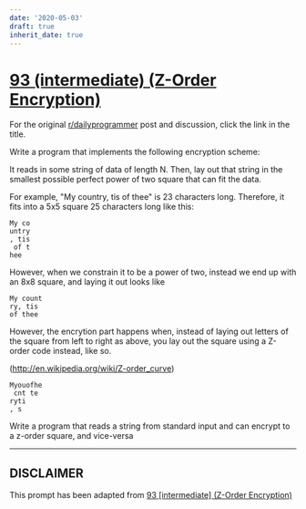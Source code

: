 ```yaml
---
date: '2020-05-03'
draft: true
inherit_date: true
---
```


# [93 (intermediate) (Z-Order Encryption)](https://www.reddit.com/r/dailyprogrammer/comments/z3a6v/8302012_challenge_93_intermediate_zorder/)

For the original [r/dailyprogrammer](https://www.reddit.com/r/dailyprogrammer/) post and discussion, click the link in the title.

Write a program that implements the following encryption scheme:

It reads in some string of data of length N.  Then, lay out that string in the smallest possible perfect power of two square that can fit the data.

For example, "My country, tis of thee" is 23 characters long.  Therefore, it fits into a 5x5 square 25 characters long like this:


```
My co
untry
, tis
 of t
hee
```
However, when we constrain it to be a power of two, instead we end up with an 8x8 square, and laying it out looks like


```
My count
ry, tis 
of thee
```
However, the encrytion part happens when, instead of laying out letters of the square from left to right as above, you lay out 
the square using a Z-order code instead, like so.

(http://en.wikipedia.org/wiki/Z-order_curve)

```
Myouofhe
 cnt te 
ryti
, s
```
Write a program that reads a string from standard input and can encrypt to a z-order square, and vice-versa


----
## **DISCLAIMER**
This prompt has been adapted from [93 [intermediate] (Z-Order Encryption)](https://www.reddit.com/r/dailyprogrammer/comments/z3a6v/8302012_challenge_93_intermediate_zorder/
)
